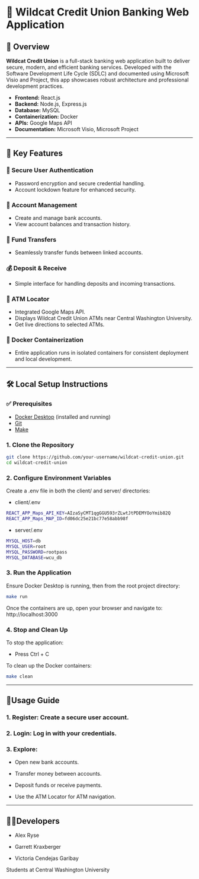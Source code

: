 # 🏦 Wildcat Credit Union Banking Web Application

## 📄 Overview
**Wildcat Credit Union** is a full-stack banking web application built to deliver secure, modern, and efficient banking services. Developed with the Software Development Life Cycle (SDLC) and documented using Microsoft Visio and Project, this app showcases robust architecture and professional development practices.

- **Frontend:** React.js
- **Backend:** Node.js, Express.js
- **Database:** MySQL
- **Containerization:** Docker
- **APIs:** Google Maps API
- **Documentation:** Microsoft Visio, Microsoft Project

---

## 🚀 Key Features

### 🔐 Secure User Authentication
- Password encryption and secure credential handling.
- Account lockdown feature for enhanced security.

### 🧾 Account Management
- Create and manage bank accounts.
- View account balances and transaction history.

### 💸 Fund Transfers
- Seamlessly transfer funds between linked accounts.

### 💰 Deposit & Receive
- Simple interface for handling deposits and incoming transactions.

### 📍 ATM Locator
- Integrated Google Maps API.
- Displays Wildcat Credit Union ATMs near Central Washington University.
- Get live directions to selected ATMs.

### 🐳 Docker Containerization
- Entire application runs in isolated containers for consistent deployment and local development.

---

## 🛠️ Local Setup Instructions

### ✅ Prerequisites
- [Docker Desktop](https://www.docker.com/products/docker-desktop) (installed and running)
- [Git](https://git-scm.com/)
- [Make](https://www.gnu.org/software/make/)

### 1. Clone the Repository
```bash
git clone https://github.com/your-username/wildcat-credit-union.git
cd wildcat-credit-union
```
### 2. Configure Environment Variables
Create a .env file in both the client/ and server/ directories:
- client/.env
```bash
REACT_APP_Maps_API_KEY=AIzaSyCMT1qgGGU593rZLwtJtPDEMYOoYmib82Q
REACT_APP_Maps_MAP_ID=fd06dc25e21bc77e58abb98f
```
- server/.env
```bash
MYSQL_HOST=db    
MYSQL_USER=root
MYSQL_PASSWORD=rootpass
MYSQL_DATABASE=wcu_db
```
### 3. Run the Application
Ensure Docker Desktop is running, then from the root project directory:
```bash
make run
```
Once the containers are up, open your browser and navigate to:
http://localhost:3000

### 4. Stop and Clean Up
To stop the application:
- Press Ctrl + C

To clean up the Docker containers:
```bash
make clean
```

---

## 📱Usage Guide
### 1. Register: Create a secure user account.

### 2. Login: Log in with your credentials.

### 3. Explore:

- Open new bank accounts.

- Transfer money between accounts.

- Deposit funds or receive payments.

- Use the ATM Locator for ATM navigation.

---

## 👨‍💻Developers

- Alex Ryse

- Garrett Kraxberger

- Victoria Cendejas Garibay

Students at Central Washington University
